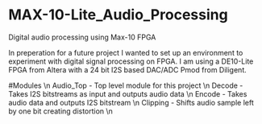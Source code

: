 # MAX-10-Lite_Audio_Processing
 Digital audio processing using Max-10 FPGA
 
 In preperation for a future project I wanted to set up an environment to experiment with digital signal processing on FPGA. I am using a DE10-Lite FPGA from Altera with a 24 bit I2S based DAC/ADC Pmod from Diligent.
 
 #Modules \n
 Audio_Top - Top level module for this project \n
 Decode - Takes I2S bitstreams as input and outputs audio data \n
 Encode - Takes audio data and outputs I2S bitstream \n
 Clipping - Shifts audio sample left by one bit creating distortion \n
